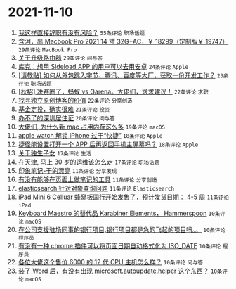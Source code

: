# 2021-11-10

1. [我这样直接辞职有没有风险？](https://www.v2ex.com/t/814338) `55条评论` `职场话题`
1. [含泪，出 Macbook Pro 2021 14 寸 32G+AC，￥ 18299（定制版￥ 19747）](https://www.v2ex.com/t/814332) `29条评论` `MacBook Pro`
1. [关于升级路由器](https://www.v2ex.com/t/814311) `29条评论` `问与答`
1. [库克：想用 Sideload APP 的用户可以去用安卓](https://www.v2ex.com/t/814382) `24条评论` `Apple`
1. [[请教贴] 如何从外包跳入字节、腾讯、百度等大厂，获取一份开发工作？](https://www.v2ex.com/t/814309) `23条评论` `职场话题`
1. [[秋招] 决赛圈了，蚂蚁 vs Garena。大佬们，求求建议！](https://www.v2ex.com/t/814337) `22条评论` `求职`
1. [找寻独立原创博客的价值](https://www.v2ex.com/t/814316) `22条评论` `分享创造`
1. [基金定投，确实很难](https://www.v2ex.com/t/814341) `21条评论` `投资`
1. [办不了的深圳居住证](https://www.v2ex.com/t/814362) `20条评论` `问与答`
1. [大佬们, 为什么新 mac 占用内存这么多](https://www.v2ex.com/t/814344) `19条评论` `macOS`
1. [apple watch 解锁 iPhone 过于“快捷”](https://www.v2ex.com/t/814348) `18条评论` `Apple`
1. [捷径能设置打开一个 APP 后再返回手机主屏幕吗？](https://www.v2ex.com/t/814314) `18条评论` `Apple`
1. [关于独生子女](https://www.v2ex.com/t/814339) `17条评论` `生活`
1. [在天津, 马上 30 岁的运维该怎么走](https://www.v2ex.com/t/814333) `17条评论` `职场话题`
1. [印象笔记-干的漂亮](https://www.v2ex.com/t/814385) `11条评论` `分享发现`
1. [有没有能够在页面上做笔记的工具](https://www.v2ex.com/t/814349) `11条评论` `分享创造`
1. [elasticsearch 针对对象查询问题](https://www.v2ex.com/t/814347) `11条评论` `Elasticsearch`
1. [iPad Mini 6 Celluar 蜂窝板国行开始发售了，预计发货日期： 4-5 周](https://www.v2ex.com/t/814343) `11条评论` `iPad`
1. [Keyboard Maestro 的替代品 Karabiner Elements， Hammerspoon](https://www.v2ex.com/t/814381) `10条评论` `macOS`
1. [在公司支援驻场同事的银行项目,银行项目都是急的飞起的项目吗。。](https://www.v2ex.com/t/814374) `10条评论` `程序员`
1. [有没有一种 chrome 插件可以将页面日期自动格式化为 ISO_DATE](https://www.v2ex.com/t/814357) `10条评论` `程序员`
1. [各位大佬这个售价 6000 的 12 代 CPU 主机怎么样？](https://www.v2ex.com/t/814350) `10条评论` `问与答`
1. [装了 Word 后，有没有出现 microsoft.autoupdate.helper 这个东西？](https://www.v2ex.com/t/814336) `10条评论` `macOS`
